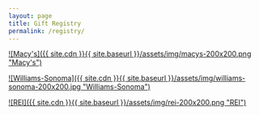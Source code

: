 ```yaml
---
layout: page
title: Gift Registry
permalink: /registry/
---
```


[![Macy's]({{ site.cdn }}{{ site.baseurl }}/assets/img/macys-200x200.png "Macy's")](http://www1.macys.com/registry/wedding/guest/?registryId=6270622)

[![Williams-Sonoma]({{ site.cdn }}{{ site.baseurl }}/assets/img/williams-sonoma-200x200.jpg "Williams-Sonoma")](https://secure.williams-sonoma.com/registry/7c6sl6mtfq/registry-list.html)

[![REI]({{ site.cdn }}{{ site.baseurl }}/assets/img/rei-200x200.png "REI")](http://www.rei.com/GiftRegistryDetails/GR111188765)